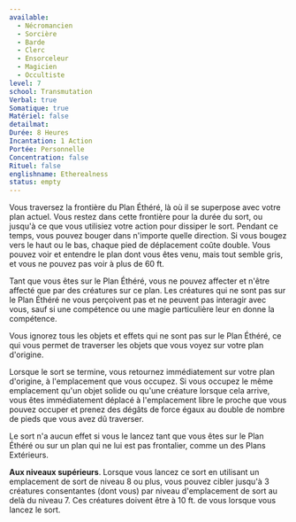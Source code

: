 ```yaml
---
available:
  - Nécromancien
  - Sorcière
  - Barde
  - Clerc
  - Ensorceleur
  - Magicien
  - Occultiste
level: 7
school: Transmutation
Verbal: true
Somatique: true
Matériel: false
detailmat:
Durée: 8 Heures
Incantation: 1 Action
Portée: Personnelle
Concentration: false
Rituel: false
englishname: Etherealness
status: empty
---
```

Vous traversez la frontière du Plan Éthéré, là où il se superpose avec votre plan actuel. Vous restez dans cette frontière pour la durée du sort, ou jusqu'à ce que vous utilisiez votre action pour dissiper le sort. Pendant ce temps, vous pouvez bouger dans n'importe quelle direction. Si vous bougez vers le haut ou le bas, chaque pied de déplacement coûte double. Vous pouvez voir et entendre le plan dont vous êtes venu, mais tout semble gris, et vous ne pouvez pas voir à plus de 60 ft.

Tant que vous êtes sur le Plan Éthéré, vous ne pouvez affecter et n'être affecté que par des créatures sur ce plan. Les créatures qui ne sont pas sur le Plan Éthéré ne vous perçoivent pas et ne peuvent pas interagir avec vous, sauf si une compétence ou une magie particulière leur en donne la compétence.

Vous ignorez tous les objets et effets qui ne sont pas sur le Plan Éthéré, ce qui vous permet de traverser les objets que vous voyez sur votre plan d'origine.

Lorsque le sort se termine, vous retournez immédiatement sur votre plan d'origine, à l'emplacement que vous occupez. Si vous occupez le même emplacement qu'un objet solide ou qu'une créature lorsque cela arrive, vous êtes immédiatement déplacé à l'emplacement libre le proche que vous pouvez occuper et prenez des dégâts de force égaux au double de nombre de pieds que vous avez dû traverser.

Le sort n'a aucun effet si vous le lancez tant que vous êtes sur le Plan Éthéré ou sur un plan qui ne lui est pas frontalier, comme un des Plans Extérieurs.

**Aux niveaux supérieurs**. Lorsque vous lancez ce sort en utilisant un emplacement de sort de niveau 8 ou plus, vous pouvez cibler jusqu'à 3 créatures consentantes (dont vous) par niveau d'emplacement de sort au delà du niveau 7. Ces créatures doivent être à 10 ft. de vous lorsque vous lancez le sort.